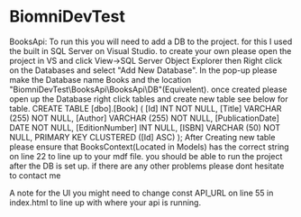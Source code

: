 # BiomniDevTest
BooksApi:
To run this you will need to add a DB to the project. for this I used the built in SQL Server on Visual Studio.
to create your own please open the project in VS and click View->SQL Server Object Explorer then Right click on the Databases and select "Add New Database".
In the pop-up please make the Database name Books and the location "BiomniDevTest\BooksApi\BooksApi\DB\"(Equivelent).
once created please open up the Database right click tables and create new table see below for table.
CREATE TABLE [dbo].[Book] (
    [Id]              INT           NOT NULL,
    [Title]           VARCHAR (255) NOT NULL,
    [Author]          VARCHAR (255) NOT NULL,
    [PublicationDate] DATE          NOT NULL,
    [EditionNumber]   INT           NULL,
    [ISBN]            VARCHAR (50)  NOT NULL,
    PRIMARY KEY CLUSTERED ([Id] ASC)
);
After Creating new table please ensure that BooksContext(Located in Models) has the correct string on line 22 to line up to your mdf file.
you should be able to run the project after the DB is set up.
if there are any other problems please dont hesitate to contact me

A note for the UI you might need to change const API_URL on line 55 in index.html to line up with where your api is running.
